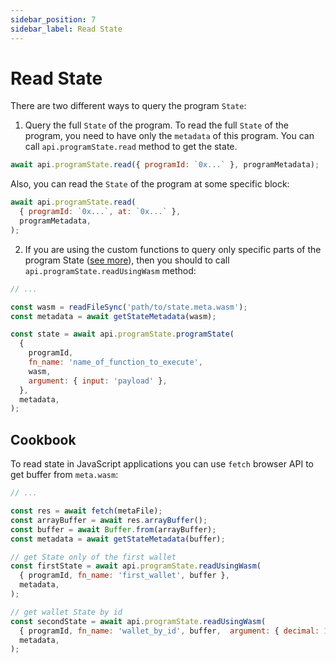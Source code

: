 ```yaml
---
sidebar_position: 7
sidebar_label: Read State
---
```


# Read State

There are two different ways to query the program `State`:

1. Query the full `State` of the program. To read the full `State` of the program, you need to have only the `metadata` of this program. You can call `api.programState.read` method to get the state.

```javascript
await api.programState.read({ programId: `0x...` }, programMetadata);
```

Also, you can read the `State` of the program at some specific block:

```javascript
await api.programState.read(
  { programId: `0x...`, at: `0x...` },
  programMetadata,
);
```

2. If you are using the custom functions to query only specific parts of the program State ([see more](/docs/developing-contracts/metadata#genarate-metadata)), then you should to call `api.programState.readUsingWasm` method:

```js
// ...

const wasm = readFileSync('path/to/state.meta.wasm');
const metadata = await getStateMetadata(wasm);

const state = await api.programState.programState(
  {
    programId,
    fn_name: 'name_of_function_to_execute',
    wasm,
    argument: { input: 'payload' },
  },
  metadata,
);
```

## Cookbook

To read state in JavaScript applications you can use `fetch` browser API to get buffer from `meta.wasm`:

```javascript
// ...

const res = await fetch(metaFile);
const arrayBuffer = await res.arrayBuffer();
const buffer = await Buffer.from(arrayBuffer);
const metadata = await getStateMetadata(buffer);

// get State only of the first wallet
const firstState = await api.programState.readUsingWasm(
  { programId, fn_name: 'first_wallet', buffer },
  metadata,
);

// get wallet State by id 
const secondState = await api.programState.readUsingWasm(
  { programId, fn_name: 'wallet_by_id', buffer,  argument: { decimal: 1, hex: '0x01' } },
  metadata,
);

```
